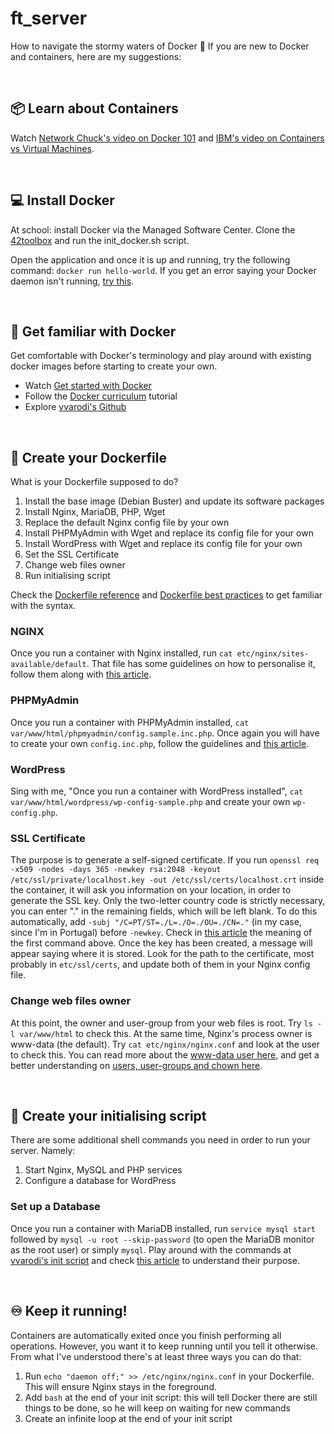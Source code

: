 # ft_server
How to navigate the stormy waters of Docker 🌊
If you are new to Docker and containers, here are my suggestions:

<br />

## 📦 Learn about Containers
Watch [Network Chuck's video on Docker 101](https://www.youtube.com/watch?v=eGz9DS-aIeY) and [IBM's video on Containers vs Virtual Machines](https://www.youtube.com/watch?v=0qotVMX-J5s).

<br />

## 💻 Install Docker
At school: install Docker via the Managed Software Center.
Clone the [42toolbox](https://github.com/alexandregv/42toolbox) and run the init_docker.sh script.

Open the application and once it is up and running, try the following command: ```docker run hello-world```.
If you get an error saying your Docker daemon isn't running, [try this](https://pitman.io/posts/fix-docker-wont-start-error-on-mac-os/).

<br />

## 🐳 Get familiar with Docker
Get comfortable with Docker's terminology and play around with existing docker images before starting to create your own.
* Watch [Get started with Docker](https://docs.docker.com/get-started/)
* Follow the [Docker curriculum](https://docker-curriculum.com/#setting-up-your-computer) tutorial
* Explore [vvarodi's Github](https://github.com/vvarodi/ft_server)

<br />

## 📄 Create your Dockerfile
What is your Dockerfile supposed to do?
1. Install the base image (Debian Buster) and update its software packages
2. Install Nginx, MariaDB, PHP, Wget
3. Replace the default Nginx config file by your own
4. Install PHPMyAdmin with Wget and replace its config file for your own
5. Install WordPress with Wget and replace its config file for your own
6. Set the SSL Certificate
7. Change web files owner
8. Run initialising script

Check the [Dockerfile reference](https://docs.docker.com/engine/reference/builder/) and [Dockerfile best practices](https://docs.docker.com/develop/develop-images/dockerfile_best-practices/) to get familiar with the syntax.

### NGINX
Once you run a container with Nginx installed, run ```cat etc/nginx/sites-available/default```.
That file has some guidelines on how to personalise it, follow them along with [this article](https://forhjy.medium.com/how-to-install-lemp-wordpress-on-debian-buster-by-using-dockerfile-1-75ddf3ede861).

### PHPMyAdmin
Once you run a container with PHPMyAdmin installed, ```cat var/www/html/phpmyadmin/config.sample.inc.php```.
Once again you will have to create your own ```config.inc.php```, follow the guidelines and [this article](https://forhjy.medium.com/42-ft-server-how-to-install-lemp-wordpress-on-debian-buster-by-using-dockerfile-2-4042adb2ab2c).

### WordPress
Sing with me, "Once you run a container with WordPress installed", ```cat var/www/html/wordpress/wp-config-sample.php``` and create your own ```wp-config.php```.

### SSL Certificate
The purpose is to generate a self-signed certificate.
If you run ```openssl req -x509 -nodes -days 365 -newkey rsa:2048 -keyout /etc/ssl/private/localhost.key -out /etc/ssl/certs/localhost.crt``` inside the container, it will ask you information on your location, in order to generate the SSL key.
Only the two-letter country code is strictly necessary, you can enter "." in the remaining fields, which will be left blank.
To do this automatically, add ```-subj "/C=PT/ST=./L=./O=./OU=./CN=."``` (in my case, since I'm in Portugal) before ```-newkey```.
Check in [this article](https://velog.io/@ljiwoo59/ftserver#wordpress) the meaning of the first command above.
Once the key has been created, a message will appear saying where it is stored. Look for the path to the certificate, most probably in ```etc/ssl/certs```, and update both of them in your Nginx config file.

### Change web files owner
At this point, the owner and user-group from your web files is root. Try ```ls -l var/www/html``` to check this.
At the same time, Nginx's process owner is www-data (the default). Try ```cat etc/nginx/nginx.conf``` and look at the user to check this.
You can read more about the [www-data user here](https://askubuntu.com/questions/873839/what-is-the-www-data-user), and get a better understanding on [users, user-groups and chown here](https://askubuntu.com/questions/950196/www-data-related-whats-the-difference-between-these-usages-of-chown).

<br />

## 🐚 Create your initialising script
There are some additional shell commands you need in order to run your server. Namely:
1. Start Nginx, MySQL and PHP services
2. Configure a database for WordPress

### Set up a Database
Once you run a container with MariaDB installed, run ```service mysql start``` followed by ```mysql -u root --skip-password``` (to open the MariaDB monitor as the root user) or simply ```mysql```.
Play around with the commands at [vvarodi's init script](https://github.com/vvarodi/ft_server/blob/master/ft_server/srcs/start.sh) and check [this article](https://forhjy.medium.com/42-ft-server-how-to-install-lemp-wordpress-on-debian-buster-by-using-dockerfile-2-4042adb2ab2c) to understand their purpose.

<br />

## ♾ Keep it running!
Containers are automatically exited once you finish performing all operations.
However, you want it to keep running until you tell it otherwise.
From what I've understood there's at least three ways you can do that:
1. Run ```echo "daemon off;" >> /etc/nginx/nginx.conf``` in your Dockerfile. This will ensure Nginx stays in the foreground.
2. Add ```bash``` at the end of your init script: this will tell Docker there are still things to be done, so he will keep on waiting for new commands
3. Create an infinite loop at the end of your init script
